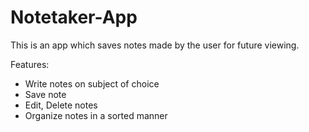 # Notetaker-App
This is an app which saves notes made by the user for future viewing. 

Features:
* Write notes on subject of choice
* Save note
* Edit, Delete notes
* Organize notes in a sorted manner
